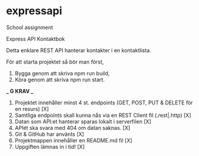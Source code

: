 # expressapi

School assignment

Express API Kontaktbok

Detta enklare REST API hanterar kontakter i en kontaktlista.

För att starta projektet så bör man först,

1. Bygga genom att skriva npm run build,
2. Köra genom att skriva npm run start.

**_ G KRAV _**

1. Projektet innehåller minst 4 st. endpoints (GET, POST, PUT & DELETE för en resurs) [X]
2. Samtliga endpoints skall kunna nås via en REST Client fil (.rest|.http) [X]
3. Datan som API:et hanterar sparas lokalt i serverfilen [X]
4. APIét ska svara med 404 om datan saknas. [X]
5. Git & GitHub har använts [X]
6. Projektmappen innehåller en README.md fil [X]
7. Uppgiften lämnas in i tid! [X]
